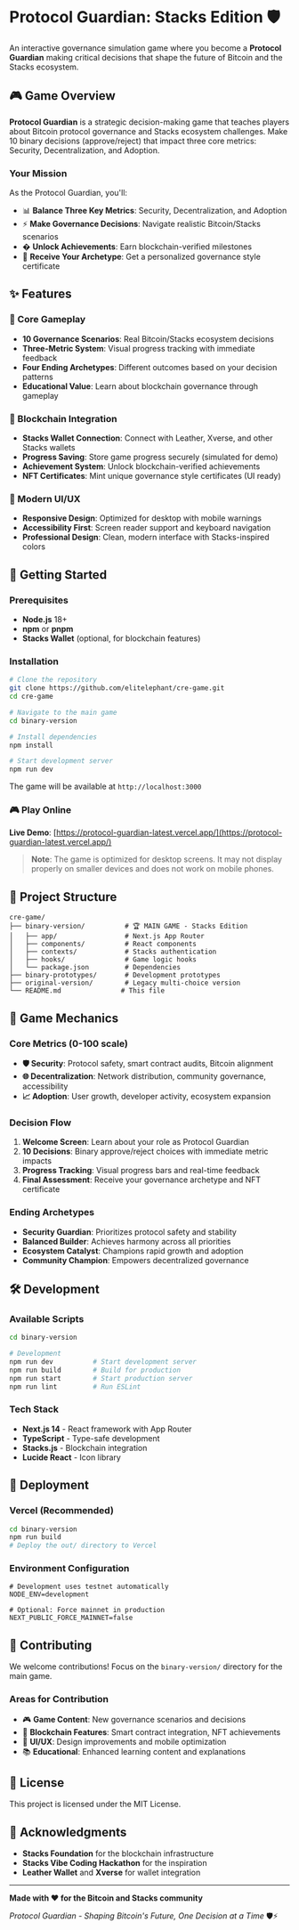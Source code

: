 # Protocol Guardian: Stacks Edition 🛡️

An interactive governance simulation game where you become a **Protocol Guardian** making critical decisions that shape the future of Bitcoin and the Stacks ecosystem.

## 🎮 Game Overview

**Protocol Guardian** is a strategic decision-making game that teaches players about Bitcoin protocol governance and Stacks ecosystem challenges. Make 10 binary decisions (approve/reject) that impact three core metrics: Security, Decentralization, and Adoption.

### Your Mission
As the Protocol Guardian, you'll:
- 📊 **Balance Three Key Metrics**: Security, Decentralization, and Adoption
- ⚡ **Make Governance Decisions**: Navigate realistic Bitcoin/Stacks scenarios
- � **Unlock Achievements**: Earn blockchain-verified milestones
- 🎯 **Receive Your Archetype**: Get a personalized governance style certificate

## ✨ Features

### 🎯 Core Gameplay
- **10 Governance Scenarios**: Real Bitcoin/Stacks ecosystem decisions
- **Three-Metric System**: Visual progress tracking with immediate feedback
- **Four Ending Archetypes**: Different outcomes based on your decision patterns
- **Educational Value**: Learn about blockchain governance through gameplay

### 🔗 Blockchain Integration
- **Stacks Wallet Connection**: Connect with Leather, Xverse, and other Stacks wallets
- **Progress Saving**: Store game progress securely (simulated for demo)
- **Achievement System**: Unlock blockchain-verified achievements
- **NFT Certificates**: Mint unique governance style certificates (UI ready)

### 🎨 Modern UI/UX
- **Responsive Design**: Optimized for desktop with mobile warnings
- **Accessibility First**: Screen reader support and keyboard navigation
- **Professional Design**: Clean, modern interface with Stacks-inspired colors

## 🚀 Getting Started

### Prerequisites
- **Node.js** 18+
- **npm** or **pnpm**
- **Stacks Wallet** (optional, for blockchain features)

### Installation

```bash
# Clone the repository
git clone https://github.com/elitelephant/cre-game.git
cd cre-game

# Navigate to the main game
cd binary-version

# Install dependencies
npm install

# Start development server
npm run dev
```

The game will be available at `http://localhost:3000`

### 🎮 Play Online

**Live Demo**: [https://protocol-guardian-latest.vercel.app/](https://protocol-guardian-latest.vercel.app/)

> **Note**: The game is optimized for desktop screens. It may not display properly on smaller devices and does not work on mobile phones.

## 📁 Project Structure

```
cre-game/
├── binary-version/          # 🏆 MAIN GAME - Stacks Edition
│   ├── app/                 # Next.js App Router
│   ├── components/          # React components
│   ├── contexts/            # Stacks authentication
│   ├── hooks/               # Game logic hooks
│   └── package.json         # Dependencies
├── binary-prototypes/       # Development prototypes
├── original-version/        # Legacy multi-choice version
└── README.md               # This file
```

## 🎯 Game Mechanics

### Core Metrics (0-100 scale)
- **🛡️ Security**: Protocol safety, smart contract audits, Bitcoin alignment
- **🌐 Decentralization**: Network distribution, community governance, accessibility
- **📈 Adoption**: User growth, developer activity, ecosystem expansion

### Decision Flow
1. **Welcome Screen**: Learn about your role as Protocol Guardian
2. **10 Decisions**: Binary approve/reject choices with immediate metric impacts
3. **Progress Tracking**: Visual progress bars and real-time feedback
4. **Final Assessment**: Receive your governance archetype and NFT certificate

### Ending Archetypes
- **Security Guardian**: Prioritizes protocol safety and stability
- **Balanced Builder**: Achieves harmony across all priorities
- **Ecosystem Catalyst**: Champions rapid growth and adoption
- **Community Champion**: Empowers decentralized governance

## 🛠️ Development

### Available Scripts
```bash
cd binary-version

# Development
npm run dev          # Start development server
npm run build        # Build for production
npm run start        # Start production server
npm run lint         # Run ESLint
```

### Tech Stack
- **Next.js 14** - React framework with App Router
- **TypeScript** - Type-safe development
- **Stacks.js** - Blockchain integration
- **Lucide React** - Icon library

## 🚀 Deployment

### Vercel (Recommended)
```bash
cd binary-version
npm run build
# Deploy the out/ directory to Vercel
```

### Environment Configuration
```env
# Development uses testnet automatically
NODE_ENV=development

# Optional: Force mainnet in production
NEXT_PUBLIC_FORCE_MAINNET=false
```

## 🤝 Contributing

We welcome contributions! Focus on the `binary-version/` directory for the main game.

### Areas for Contribution
- 🎮 **Game Content**: New governance scenarios and decisions
- 🔗 **Blockchain Features**: Smart contract integration, NFT achievements
- 🎨 **UI/UX**: Design improvements and mobile optimization
- 📚 **Educational**: Enhanced learning content and explanations

## 📜 License

This project is licensed under the MIT License.

## 🙏 Acknowledgments

- **Stacks Foundation** for the blockchain infrastructure
- **Stacks Vibe Coding Hackathon** for the inspiration
- **Leather Wallet** and **Xverse** for wallet integration

---

**Made with ❤️ for the Bitcoin and Stacks community**

*Protocol Guardian - Shaping Bitcoin's Future, One Decision at a Time* 🛡️⚡
